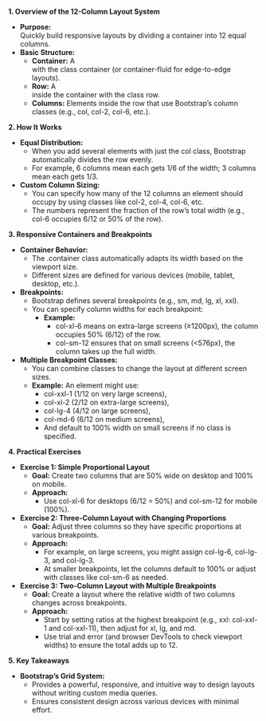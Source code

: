 **1\. Overview of the 12-Column Layout System**

- **Purpose:**  
    Quickly build responsive layouts by dividing a container into 12 equal columns.
- **Basic Structure:**
  - **Container:** A <div> with the class container (or container-fluid for edge-to-edge layouts).
  - **Row:** A <div> inside the container with the class row.
  - **Columns:** Elements inside the row that use Bootstrap’s column classes (e.g., col, col-2, col-6, etc.).

**2\. How It Works**

- **Equal Distribution:**
  - When you add several elements with just the col class, Bootstrap automatically divides the row evenly.
  - For example, 6 columns mean each gets 1/6 of the width; 3 columns mean each gets 1/3.
- **Custom Column Sizing:**
  - You can specify how many of the 12 columns an element should occupy by using classes like col-2, col-4, col-6, etc.
  - The numbers represent the fraction of the row’s total width (e.g., col-6 occupies 6/12 or 50% of the row).

**3\. Responsive Containers and Breakpoints**

- **Container Behavior:**
  - The .container class automatically adapts its width based on the viewport size.
  - Different sizes are defined for various devices (mobile, tablet, desktop, etc.).
- **Breakpoints:**
  - Bootstrap defines several breakpoints (e.g., sm, md, lg, xl, xxl).
  - You can specify column widths for each breakpoint:
    - **Example:**
      - col-xl-6 means on extra-large screens (≥1200px), the column occupies 50% (6/12) of the row.
      - col-sm-12 ensures that on small screens (<576px), the column takes up the full width.
- **Multiple Breakpoint Classes:**
  - You can combine classes to change the layout at different screen sizes.
  - **Example:** An element might use:
    - col-xxl-1 (1/12 on very large screens),
    - col-xl-2 (2/12 on extra-large screens),
    - col-lg-4 (4/12 on large screens),
    - col-md-6 (6/12 on medium screens),
    - And default to 100% width on small screens if no class is specified.

**4\. Practical Exercises**

- **Exercise 1: Simple Proportional Layout**
  - **Goal:** Create two columns that are 50% wide on desktop and 100% on mobile.
  - **Approach:**
    - Use col-xl-6 for desktops (6/12 = 50%) and col-sm-12 for mobile (100%).
- **Exercise 2: Three-Column Layout with Changing Proportions**
  - **Goal:** Adjust three columns so they have specific proportions at various breakpoints.
  - **Approach:**
    - For example, on large screens, you might assign col-lg-6, col-lg-3, and col-lg-3.
    - At smaller breakpoints, let the columns default to 100% or adjust with classes like col-sm-6 as needed.
- **Exercise 3: Two-Column Layout with Multiple Breakpoints**
  - **Goal:** Create a layout where the relative width of two columns changes across breakpoints.
  - **Approach:**
    - Start by setting ratios at the highest breakpoint (e.g., xxl: col-xxl-1 and col-xxl-11), then adjust for xl, lg, and md.
    - Use trial and error (and browser DevTools to check viewport widths) to ensure the total adds up to 12.

**5\. Key Takeaways**

- **Bootstrap’s Grid System:**
  - Provides a powerful, responsive, and intuitive way to design layouts without writing custom media queries.
  - Ensures consistent design across various devices with minimal effort.


